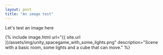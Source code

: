 ```yaml
---
layout: post
title: "An image test"
---
```


Let's test an image here

{% include image.html url="{{ site.url }}/assets/img/unity_spacegame_with_some_lights.png" description="Scene with a basic room, some lights and a cube that can move." %}
